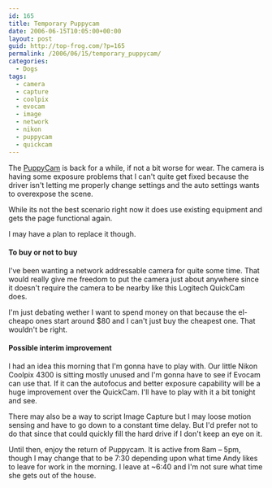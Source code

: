 ```yaml
---
id: 165
title: Temporary Puppycam
date: 2006-06-15T10:05:00+00:00
layout: post
guid: http://top-frog.com/?p=165
permalink: /2006/06/15/temporary_puppycam/
categories:
  - Dogs
tags:
  - camera
  - capture
  - coolpix
  - evocam
  - image
  - network
  - nikon
  - puppycam
  - quickcam
---
```

The [PuppyCam](/puppycam) is back for a while, if not a bit worse for wear. The camera is having some exposure problems that I can't quite get fixed because the driver isn't letting me properly change settings and the auto settings wants to overexpose the scene.

While its not the best scenario right now it does use existing equipment and gets the page functional again.

I may have a plan to replace it though.



#### To buy or not to buy

I've been wanting a network addressable camera for quite some time. That would really give me freedom to put the camera just about anywhere since it doesn't require the camera to be nearby like this Logitech QuickCam does.

I'm just debating wether I want to spend money on that because the el-cheapo ones start around $80 and I can't just buy the cheapest one. That wouldn't be right.

#### Possible interim improvement

I had an idea this morning that I'm gonna have to play with. Our little Nikon Coolpix 4300 is sitting mostly unused and I'm gonna have to see if Evocam can use that. If it can the autofocus and better exposure capability will be a huge improvement over the QuickCam. I'll have to play with it a bit tonight and see.

There may also be a way to script Image Capture but I may loose motion sensing and have to go down to a constant time delay. But I'd prefer not to do that since that could quickly fill the hard drive if I don't keep an eye on it.

Until then, enjoy the return of Puppycam. It is active from 8am – 5pm, though I may change that to be 7:30 depending upon what time Andy likes to leave for work in the morning. I leave at ~6:40 and I'm not sure what time she gets out of the house.